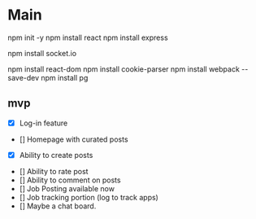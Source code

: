 



# Main





npm init -y
 npm install react
npm install express 

npm install socket.io


 npm install react-dom
npm install cookie-parser
npm install webpack --save-dev
npm install pg

## mvp 
 - [x] Log-in feature 
 - [] Homepage with curated posts 
 - [x] Ability to create posts
 - [] Ability to rate post
 - [] Ability to comment on posts
 - [] Job Posting available now 
 - [] Job tracking portion (log to track apps) 
 - [] Maybe a chat board. 

